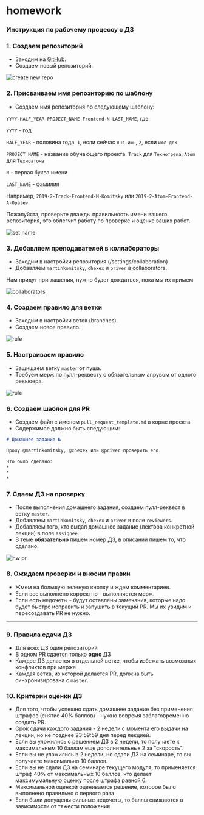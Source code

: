 # homework

### Инструкция по рабочему процессу с ДЗ

### 1. Создаем репозиторий
* Заходим на [GitHub](https://github.com/).
* Создаем новый репозиторий.

![create new repo](images/1.png)

### 2. Присваиваем имя репозиторию по шаблону
* Создаем имя репозитория по следующему шаблону:

`YYYY-HALF_YEAR-PROJECT_NAME-Frontend-N-LAST_NAME`, где:

`YYYY` - год

`HALF_YEAR` - половина года. `1`, если сейчас `янв-июн`, `2`, если `июл-дек`

`PROJECT_NAME` - название обучающего проекта. `Track` для `Технотрека`, `Atom` для `Техноатома`

`N` - первая буква имени

`LAST_NAME` - фамилия

Например, `2019-2-Track-Frontend-M-Komitsky` или `2019-2-Atom-Frontend-A-Opalev`.

Пожалуйста, проверьте дважды правильность имени вашего репозитория, это облегчит работу по проверке и оценке ваших работ.

![set name](images/2.png)

### 3. Добавляем преподавателей в коллабораторы
 * Заходим в настройки репозитория (/settings/collaboration)
 * Добавляем `martinkomitsky`, `chexex` и `priver` в collaborators.

 Нам придут приглашения, нужно будет дождаться, пока мы их примем.

![collaborators](images/3.png)

### 4. Создаем правило для ветки
* Заходим в настройки веток (branches).
* Создаем новое правило.

![rule](images/4.png)

### 5. Настраиваем правило
* Защищаем ветку `master` от пуша.
* Требуем мерж по пулл-реквесту с обязательным апрувом от одного ревьюера.

![rule](images/5.png)

### 6. Создаем шаблон для PR
* Создаем файл с именем `pull_request_template.md` в корне проекта.
* Содержимое должно быть следующим:
```md
# Домашнее задание №

Прошу @martinkomitsky, @chexex или @priver проверить его.

Что было сделано:
*
*
*

```

### 7. Сдаем ДЗ на проверку
* После выполнения домашнего задания, создаем пулл-реквест в ветку `master`.
* Добавляем `martinkomitsky`, `chexex` и `priver` в поле `reviewers`.
* Добавляем того, кто выдал домашнее задание (лектора конкретной лекции) в поле `assignee`.
* В теме **обязательно** пишем номер ДЗ, в описании пишем то, что сделано.

![hw pr](images/7.png)

### 8. Ожидаем проверки и вносим правки
 * Жмем на большую зеленую кнопку и ждем комментариев.
 * Если все выполнено корректно - выполняется мерж.
 * Если есть недочеты - будут оставлены замечания, которые надо будет быстро исправить и запушить в текущий PR. Мы их увидим и пересоздавать PR не нужно.

___

### 9. Правила сдачи ДЗ
* Для всех ДЗ один репозиторий
* В одном PR сдается только **одно** ДЗ
* Каждое ДЗ делается в отдельной ветке, чтобы избежать возможных конфликтов при мерже
* Каждая ветка, из которой делается PR, должна быть синхронизирована с `master`.

### 10. Критерии оценки ДЗ
* Для того, чтобы успешно сдать домашнее задание без применения штрафов (снятие 40% баллов) - нужно вовремя заблаговременно создать PR.
* Срок сдачи каждого задания - 2 недели с момента его выдачи на лекции, но не позднее 23:59:59 дня перед лекцией.
* Если вы уложились с решением ДЗ в 2 недели, то получаете к максимальным 10 баллам еще дополнительных 2 за "скорость".
* Если вы не уложились в 2 недели, но сдали ДЗ на семинаре, то вы получаете максимально 10 баллов.
* Если вы не сдали ДЗ на семинаре текущего модуля, то применяется штраф 40% от максимальных 10 баллов, что делает максимумальную оценку после штрафа равной 6.
* Максимальной оценкой оценивается решение, которое было выполнено правильно с первого раза
* Если были допущены сильные недочеты, то баллы снижаются в зависимости от тяжести положения
